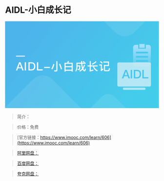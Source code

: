# AIDL-小白成长记

![img](../../assets/5fe442ef0001926705400304.jpg)

> 简介：

> 价格：免费

> [官方链接：https://www.imooc.com/learn/606](https://www.imooc.com/learn/606)

> [阿里网盘：]()

> [百度网盘：]()

> [夸克网盘：]()
